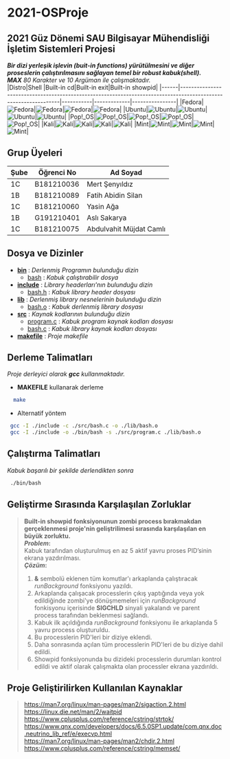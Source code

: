 # 2021-OSProje
## 2021 Güz Dönemi SAU Bilgisayar Mühendisliği İşletim Sistemleri Projesi
__*Bir dizi yerleşik işlevin (buit-in functions) yürütülmesini ve diğer proseslerin çalıştırılmasını sağlayan temel bir robust kabuk(shell).*__
<br>
*__MAX__ 80 Karakter ve 10 Argüman ile çalışmaktadır.*
<br>
|Distro|Shell                                                                                                           |Built-in cd|Built-in exit|Built-in showpid|
|------|----------------------------------------------------------------------------------------------------------------|-----------|-------------|----------------|
|Fedora|![Fedora](https://user-images.githubusercontent.com/63149243/145039032-be00fdc2-7245-4696-836c-49b718c1fba2.png)|![Fedora](https://user-images.githubusercontent.com/63149243/145039034-b86daab8-9f11-4f9e-b69a-5c45c3d1db66.png)|![Fedora](https://user-images.githubusercontent.com/63149243/145039037-44c0f245-d00f-4e58-bc02-a1a5f4a34ae9.png)|![Fedora](https://user-images.githubusercontent.com/63149243/145646022-0ae70b5e-bd4a-4764-816d-3dbb2a9ae7d6.png)|
|Ubuntu|![Ubuntu](https://user-images.githubusercontent.com/62845685/145042391-2b2b9804-55e7-4d9e-9107-3d7b626e5b6d.png)|![Ubuntu](https://user-images.githubusercontent.com/62845685/145042396-d49f425f-75ee-4ffc-85e4-d402e49d9647.png)|![Ubuntu](https://user-images.githubusercontent.com/62845685/145042397-728faf6b-d36d-4a34-94c1-22c00459e181.png)|![Ubuntu](https://user-images.githubusercontent.com/62845685/145681088-4bcd8d9a-7c89-437d-b8eb-d1fac933b832.png)|
|Pop!_OS|![Pop!_OS](https://user-images.githubusercontent.com/63149243/145647919-1d1bc37d-b770-4438-a38d-31c15d774e8b.png)|![Pop!_OS](https://user-images.githubusercontent.com/63149243/145647910-2537e8df-e7bd-4632-b372-459a8460a514.png)|![Pop!_OS](https://user-images.githubusercontent.com/63149243/145647913-abdde28d-c1e5-4703-b6b5-2101f946f2f6.png)|![Pop!_OS](https://user-images.githubusercontent.com/63149243/145647915-e4f05540-b2ff-4061-bd57-3c1ff1bc494f.png)|
|Kali|![Kali](https://user-images.githubusercontent.com/63149243/145687917-bd6c5a01-6e23-4483-9047-d00126890ab5.png)|![Kali](https://user-images.githubusercontent.com/63149243/145687915-e10ec1f8-1850-47c3-9653-54399fc94390.png)|![Kali](https://user-images.githubusercontent.com/63149243/145687916-7da5673e-1f7f-40fd-b033-445bec5c2727.png)|![Kali](https://user-images.githubusercontent.com/63149243/145687918-a98aa94c-a33e-4dbf-bde3-8e0943363950.png)|
|Mint|![Mint](https://user-images.githubusercontent.com/63149243/145688434-8a878c9e-13c3-431f-87d6-85f8be6c9f9b.png)|![Mint](https://user-images.githubusercontent.com/63149243/145688430-2498f8ac-f038-4cfe-94b3-f6b56218f0e0.png)|![Mint](https://user-images.githubusercontent.com/63149243/145688433-62a34a71-1f8d-4294-9cb4-b7f00f5a274b.png)|![Mint](https://user-images.githubusercontent.com/63149243/145688435-8169e91b-b648-4868-b7c0-e45980d0a3b9.png)|

## Grup Üyeleri
|Şube|Öğrenci No|Ad Soyad                |
|----|----------|------------------------|
|1C  |B181210036 |Mert Şenyıldız         |
|1B  |B181210089 |Fatih Abidin Silan     |
|1C  |B181210060 |Yasin Ağa              |
|1B  |G191210401 |Aslı Sakarya           |
|1C  |B181210075 |Abdulvahit Müjdat Camlı|
## Dosya ve Dizinler
* [__bin__](https://github.com/MertSenyildiz/2021-OSProje/tree/master/bin) : *Derlenmiş Programın bulunduğu dizin*
  + [bash](https://github.com/MertSenyildiz/2021-OSProje/tree/master/bin/bash) : *Kabuk çalıştırabilir dosya*
* [__include__](https://github.com/MertSenyildiz/2021-OSProje/tree/master/include) : *Library headerları'nın bulunduğu dizin*
  + [bash.h](https://github.com/MertSenyildiz/2021-OSProje/tree/master/include/bash.h) : *Kabuk library header dosyası*
* [__lib__](https://github.com/MertSenyildiz/2021-OSProje/tree/master/lib) : *Derlenmiş library nesnelerinin bulunduğu dizin*
  + [bash.o](https://github.com/MertSenyildiz/2021-OSProje/tree/master/lib/bash.o) : *Kabuk derlenmiş library dosyası*
* [__src__](https://github.com/MertSenyildiz/2021-OSProje/tree/master/src) : *Kaynak kodlarının bulunduğu dizin*
  + [program.c](https://github.com/MertSenyildiz/2021-OSProje/tree/master/src/program.c) : *Kabuk program kaynak kodları dosyası*
  + [bash.c](https://github.com/MertSenyildiz/2021-OSProje/tree/master/src/bash.c) : *Kabuk library kaynak kodları dosyası*
* [__makefile__](https://github.com/MertSenyildiz/2021-OSProje/tree/master/makefile) : *Proje makefile*
## Derleme Talimatları
*Proje derleyici olarak __gcc__ kullanmaktadır.*
* __MAKEFILE__ kullanarak derleme
```bash
  make 
```
* Alternatif yöntem
 ```bash
  gcc -I ./include -c ./src/bash.c -o ./lib/bash.o
  gcc -I ./include -o ./bin/bash -s ./src/program.c ./lib/bash.o
 ```
 ## Çalıştırma Talimatları
 *Kabuk başarılı bir şekilde derlendikten sonra*
 ```bash
  ./bin/bash
```
## Geliştirme Sırasında Karşılaşılan Zorluklar
> __Built-in showpid fonksiyonunun zombi process bırakmakdan gerçeklenmesi proje'nin geliştrilimesi sırasında karşılaşılan en büyük zorluktu.__
> <br>
> __*Problem*:__
> <br>
> Kabuk tarafından oluşturulmuş en az 5 aktif yavru proses PID’sinin ekrana yazdırılması.
> <br>
> __*Çözüm*:__
> 1. __&__ sembolü eklenen tüm komutlar'ı arkaplanda çalıştıracak *runBackground* fonksiyonu yazıldı.
> 2. Arkaplanda çalışacak processlerin çıkış yaptığında veya yok edildiğinde zombi'ye dönüşmemeleri için *runBackground* fonkisyonu içerisinde __SIGCHLD__ sinyali yakalandı ve parent process tarafından beklenmesi sağlandı.
> 3. Kabuk ilk açıldığında *runBackground* fonksiyonu ile arkaplanda 5 yavru process oluşturuldu.
> 4. Bu processlerin PID'leri bir diziye eklendi.
> 5. Daha sonrasında açılan tüm processlerin PID'leri de bu diziye dahil edildi.
> 6. Showpid fonksiyonunda bu dizideki processlerin durumları kontrol edildi ve aktif olarak çalışmakta olan processler ekrana yazdırıldı.
## Proje Geliştirilirken Kullanılan Kaynaklar
> https://man7.org/linux/man-pages/man2/sigaction.2.html
> <br>
> https://linux.die.net/man/2/waitpid
> <br>
> https://www.cplusplus.com/reference/cstring/strtok/
> <br>
> https://www.qnx.com/developers/docs/6.5.0SP1.update/com.qnx.doc.neutrino_lib_ref/e/execvp.html
> <br>
> https://man7.org/linux/man-pages/man2/chdir.2.html
> <br>
> https://www.cplusplus.com/reference/cstring/memset/

